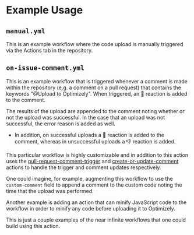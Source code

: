 # Example Usage

## `manual.yml`

This is an example workflow where the code upload is manually triggered via the Actions tab in the repository.

## `on-issue-comment.yml`

This is an example workflow that is triggered whenever a comment is made within the repository
(e.g. a comment on a pull request) that contains the keywords "@Upload to Optimizely". When
triggered, an :eyes: reaction is added to the comment.

The results of the upload are appended to the comment noting whether or not the upload was successful.
In the case that an upload was not successful, the error reason is added as well.
* In addition, on successful uploads a :rocket: reaction is added to the comment, whereas in
unsuccessful uploads a :-1: reaction is added.

This particular workflow is highly customizable and in addition to this action uses the
[pull-request-comment-trigger](https://github.com/Khan/pull-request-comment-trigger) and
[create-or-update-comment](https://github.com/peter-evans/create-or-update-comment) actions
to handle the trigger and comment updates respectively.

One could imagine, for example, augmenting this workflow to use the `custom-comment` field to append a comment to
the custom code noting the time that the upload was performed.

Another example is adding an action that can minify JavaScript code to the workflow in order to
minify any code before uploading it to Optimizely.

This is just a couple examples of the near infinite workflows that one could build using this action.
